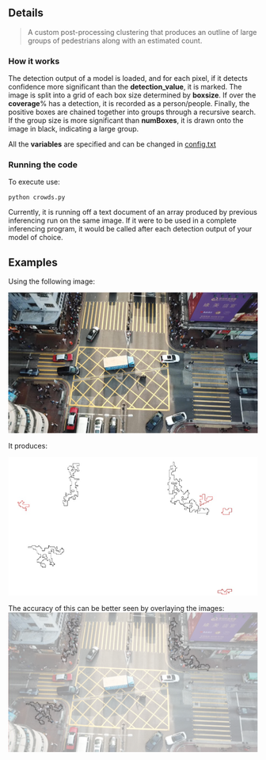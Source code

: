 ## Details

> A custom post-processing clustering that produces an outline of large groups of pedestrians along with an estimated count.
### How it works
The detection output of a model is loaded, and for each pixel, if it detects confidence more significant than the **detection_value**, it is marked.
The image is split into a grid of each box size determined by **boxsize**. If over the **coverage**% has a detection, it is recorded as a person/people.
Finally, the positive boxes are chained together into groups through a recursive search. If the group size is more significant than **numBoxes**, it is drawn onto the image in black, indicating a large group. 

All the **variables** are specified and can be changed in [config.txt](config.txt)

### Running the code

To execute use:
  
    python crowds.py
    
Currently, it is running off a text document of an array produced by previous inferencing run on the same image.
If it were to be used in a complete inferencing program, it would be called after each detection output of your model of choice.
    
## Examples

Using the following image: 

![../src/example.jpg](../src/example.jpg)

It produces: 

![](out.jpg)

The accuracy of this can be better seen by overlaying the images:  
![](comparison.png)
